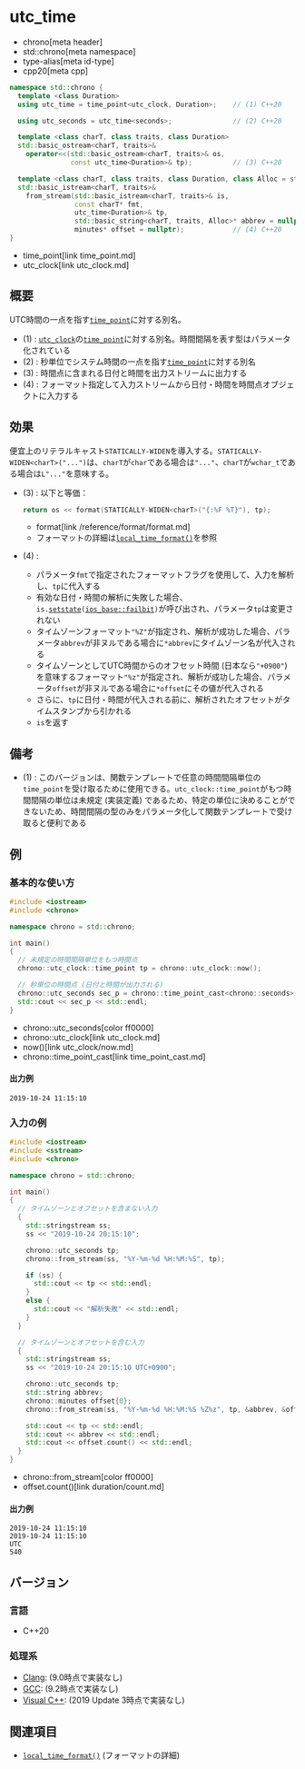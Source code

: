 # utc_time
* chrono[meta header]
* std::chrono[meta namespace]
* type-alias[meta id-type]
* cpp20[meta cpp]

```cpp
namespace std::chrono {
  template <class Duration>
  using utc_time = time_point<utc_clock, Duration>;    // (1) C++20

  using utc_seconds = utc_time<seconds>;               // (2) C++20

  template <class charT, class traits, class Duration>
  std::basic_ostream<charT, traits>&
    operator<<(std::basic_ostream<charT, traits>& os,
               const utc_time<Duration>& tp);          // (3) C++20

  template <class charT, class traits, class Duration, class Alloc = std::allocator<charT>>
  std::basic_istream<charT, traits>&
    from_stream(std::basic_istream<charT, traits>& is,
                const charT* fmt,
                utc_time<Duration>& tp,
                std::basic_string<charT, traits, Alloc>* abbrev = nullptr,
                minutes* offset = nullptr);            // (4) C++20
}
```
* time_point[link time_point.md]
* utc_clock[link utc_clock.md]

## 概要
UTC時間の一点を指す[`time_point`](time_point.md)に対する別名。

- (1) : [`utc_clock`](utc_clock.md)の[`time_point`](time_point.md)に対する別名。時間間隔を表す型はパラメータ化されている
- (2) : 秒単位でシステム時間の一点を指す[`time_point`](time_point.md)に対する別名
- (3) : 時間点に含まれる日付と時間を出力ストリームに出力する
- (4) : フォーマット指定して入力ストリームから日付・時間を時間点オブジェクトに入力する


## 効果
便宜上のリテラルキャスト`STATICALLY-WIDEN`を導入する。`STATICALLY-WIDEN<charT>("...")`は、`charT`が`char`である場合は`"..."`、`charT`が`wchar_t`である場合は`L"..."`を意味する。

- (3) : 以下と等価：
    ```cpp
    return os << format(STATICALLY-WIDEN<charT>("{:%F %T}"), tp);
    ```
    * format[link /reference/format/format.md]

    - フォーマットの詳細は[`local_time_format()`](local_time_format.md.nolink)を参照

- (4) :
    - パラメータ`fmt`で指定されたフォーマットフラグを使用して、入力を解析し、`tp`に代入する
    - 有効な日付・時間の解析に失敗した場合、`is.`[`setstate`](/reference/ios/basic_ios/setstate.md)`(`[`ios_base::failbit`](/reference/ios/ios_base/type-iostate.md)`)`が呼び出され、パラメータ`tp`は変更されない
    - タイムゾーンフォーマット`"%Z"`が指定され、解析が成功した場合、パラメータ`abbrev`が非ヌルである場合に`*abbrev`にタイムゾーン名が代入される
    - タイムゾーンとしてUTC時間からのオフセット時間 (日本なら`"+0900"`) を意味するフォーマット`"%z"`が指定され、解析が成功した場合、パラメータ`offset`が非ヌルである場合に`*offset`にその値が代入される
    - さらに、`tp`に日付・時間が代入される前に、解析されたオフセットがタイムスタンプから引かれる
    - `is`を返す


## 備考
- (1) : このバージョンは、関数テンプレートで任意の時間間隔単位の`time_point`を受け取るために使用できる。`utc_clock::time_point`がもつ時間間隔の単位は未規定 (実装定義) であるため、特定の単位に決めることができないため、時間間隔の型のみをパラメータ化して関数テンプレートで受け取ると便利である


## 例
### 基本的な使い方
```cpp example
#include <iostream>
#include <chrono>

namespace chrono = std::chrono;

int main()
{
  // 未規定の時間間隔単位をもつ時間点
  chrono::utc_clock::time_point tp = chrono::utc_clock::now();

  // 秒単位の時間点 (日付と時間が出力される)
  chrono::utc_seconds sec_p = chrono::time_point_cast<chrono::seconds>(tp);
  std::cout << sec_p << std::endl;
}
```
* chrono::utc_seconds[color ff0000]
* chrono::utc_clock[link utc_clock.md]
* now()[link utc_clock/now.md]
* chrono::time_point_cast[link time_point_cast.md]

#### 出力例
```
2019-10-24 11:15:10
```

### 入力の例
```cpp example
#include <iostream>
#include <sstream>
#include <chrono>

namespace chrono = std::chrono;

int main()
{
  // タイムゾーンとオフセットを含まない入力
  {
    std::stringstream ss;
    ss << "2019-10-24 20:15:10";

    chrono::utc_seconds tp;
    chrono::from_stream(ss, "%Y-%m-%d %H:%M:%S", tp);

    if (ss) {
      std::cout << tp << std::endl;
    }
    else {
      std::cout << "解析失敗" << std::endl;
    }
  }

  // タイムゾーンとオフセットを含む入力
  {
    std::stringstream ss;
    ss << "2019-10-24 20:15:10 UTC+0900";

    chrono::utc_seconds tp;
    std::string abbrev;
    chrono::minutes offset{0};
    chrono::from_stream(ss, "%Y-%m-%d %H:%M:%S %Z%z", tp, &abbrev, &offset);

    std::cout << tp << std::endl;
    std::cout << abbrev << std::endl;
    std::cout << offset.count() << std::endl;
  }
}
```
* chrono::from_stream[color ff0000]
* offset.count()[link duration/count.md]

#### 出力例
```
2019-10-24 11:15:10
2019-10-24 11:15:10
UTC
540
```

## バージョン
### 言語
- C++20

### 処理系
- [Clang](/implementation.md#clang): (9.0時点で実装なし)
- [GCC](/implementation.md#gcc): (9.2時点で実装なし)
- [Visual C++](/implementation.md#visual_cpp): (2019 Update 3時点で実装なし)


## 関連項目
- [`local_time_format()`](local_time_format.md.nolink) (フォーマットの詳細)
